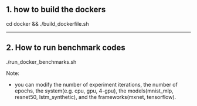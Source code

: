 ## 1. how to build the dockers
cd docker && ./build_dockerfile.sh

----

## 2. How to run benchmark codes
./run_docker_benchmarks.sh

Note:
- you can modify the number of experiment iterations, the number of epochs, the system(e.g. cpu, gpu, 4-gpu), the models(mnist_mlp, resnet50, lstm_synthetic), and the frameworks(mxnet, tensorflow).
